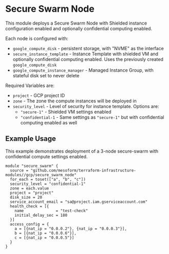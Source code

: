 # Secure Swarm Node

This module deploys a Secure Swarm Node with Shielded instance configuration enabled 
and optionally confidential computing enabled.

Each node is configured with:
* `google_compute_disk` -  persistent storage, with "NVME" as the interface
* `secure_instance_template` - Instance Template with shielded VM and optionally confidential computing enabled. 
Uses the previously created `google_compute_disk`
* `google_compute_instance_manager` - Managed Instance Group, with stateful disk set to never delete

Required Variables are:
* `project` - GCP project ID
* `zone` - The zone the compute instances will be deployed in
* `security_level` - Level of security for instance template. Options are:
    * `"secure-1"` - Shielded VM settings enabled
    * `"confidential-1` - Same settings as `"secure-1"` but with confidential computing enabled as well

## Example Usage
This example demonstrates deployment of a 3-node secure-swarm with confidential compute settings enabled.
```hcl
module "secure_swarm" {
  source = "github.com/mesoform/terraform-infrastructure-modules//gcp/secure_swarm_node"
  for_each = toset(["a", "b", "c"])
  security_level = "confidential-1"
  zone = each.value
  project = "project"
  disk_size = 20
  service_account_email = "sa@project.iam.gserviceaccount.com"
  health_check = [{
    name              = "test-check"
    initial_delay_sec = 180
  }]
  access_config = {
    a = [{nat_ip = "0.0.0.2"}, {nat_ip = "0.0.0.3"}],
    b = [{nat_ip = "0.0.0.6"}],
    c = [{nat_ip = "0.0.0.5"}]
  }
}
```
